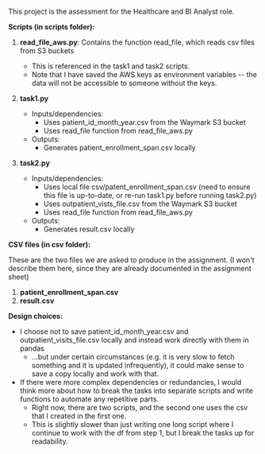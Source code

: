 This project is the assessment for the Healthcare and BI Analyst role. 

<b>Scripts (in scripts folder):</b>
1) <b>read_file_aws.py</b>: Contains the function read_file, which reads csv files from S3 buckets
	- This is referenced in the task1 and task2 scripts.
	- Note that I have saved the AWS keys as environment variables -- the data will not be accessible to someone without the keys.

2) <b>task1.py</b>
	- Inputs/dependencies:
		- Uses patient_id_month_year.csv from the Waymark S3 bucket
		- Uses read_file function from read_file_aws.py
	- Outputs:
		- Generates patient_enrollment_span.csv locally

3) <b>task2.py</b>
	- Inputs/dependencies:
		- Uses local file csv/patent_enrollment_span.csv (need to ensure this file is up-to-date, or re-run task1.py before running task2.py)
		- Uses outpatient_vists_file.csv from the Waymark S3 bucket
		- Uses read_file function from read_file_aws.py
	- Outputs:
		- Generates result.csv locally

<b>CSV files (in csv folder):</b>

These are the two files we are asked to produce in the assignment. (I won't describe them here, since they are already documented in the assignment sheet)
1) <b>patient_enrollment_span.csv</b>
2) <b>result.csv</b>

<b>Design choices:</b>
- I choose not to save patient_id_month_year.csv and outpatient_visits_file.csv locally and instead work directly with them in pandas
	- ...but under certain circumstances (e.g. it is very slow to fetch something and it is updated infrequently), it could make sense to save a copy locally and work with that.
- If there were more complex dependencies or redundancies, I would think more about how to break the tasks into separate scripts and write functions to automate any repetitive parts.
	- Right now, there are two scripts, and the second one uses the csv that I created in the first one.
	- This is slightly slower than just writing one long script where I continue to work with the df from step 1, but I break the tasks up for readability.